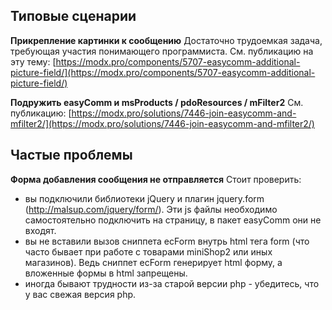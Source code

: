 ## Типовые сценарии

**Прикрепление картинки к сообщению**
Достаточно трудоемкая задача, требующая участия понимающего программиста.
См. публикацию на эту тему: [https://modx.pro/components/5707-easycomm-additional-picture-field/](https://modx.pro/components/5707-easycomm-additional-picture-field/)

**Подружить easyComm и msProducts / pdoResources / mFilter2**
См. публикацию: [https://modx.pro/solutions/7446-join-easycomm-and-mfilter2/](https://modx.pro/solutions/7446-join-easycomm-and-mfilter2/)

## Частые проблемы

**Форма добавления сообщения не отправляется**
Стоит проверить:
* вы подключили библиотеки jQuery и плагин jquery.form (http://malsup.com/jquery/form/). Эти js файлы необходимо самостоятельно подключить на страницу, в пакет easyComm они не входят.
* вы не вставили вызов сниппета ecForm внутрь html тега form (что часто бывает при работе с товарами miniShop2 или иных магазинов). Ведь сниппет ecForm генерирует html форму, а вложенные формы в html запрещены.
* иногда бывают трудности из-за старой версии php - убедитесь, что у вас свежая версия php.

